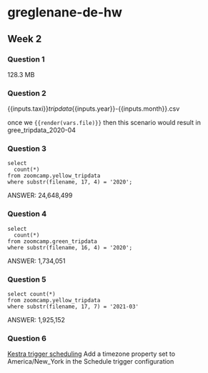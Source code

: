 # greglenane-de-hw

## Week 2
### Question 1
128.3 MB

### Question 2
{{inputs.taxi}}_tripdata_{{inputs.year}}-{{inputs.month}}.csv

once we ```{{render(vars.file)}}``` then this scenario would result in gree_tripdata_2020-04

### Question 3
```
select
  count(*)
from zoomcamp.yellow_tripdata 
where substr(filename, 17, 4) = '2020';
```
ANSWER: 24,648,499

### Question 4
```
select
  count(*)
from zoomcamp.green_tripdata 
where substr(filename, 16, 4) = '2020';
```
ANSWER: 1,734,051

### Question 5
```
select count(*)
from zoomcamp.yellow_tripdata
where substr(filename, 17, 7) = '2021-03'
```
ANSWER: 1,925,152

### Question 6
[Kestra trigger scheduling](https://kestra.io/docs/workflow-components/triggers/schedule-trigger)
Add a timezone property set to America/New_York in the Schedule trigger configuration